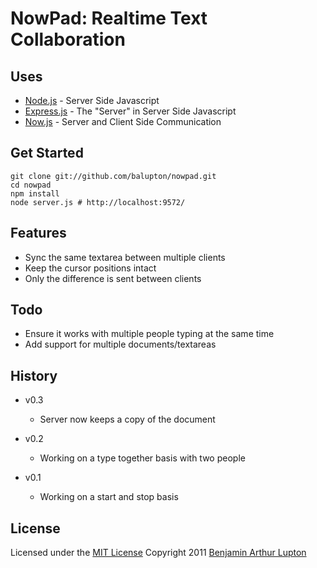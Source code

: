 # NowPad: Realtime Text Collaboration

## Uses

* [Node.js](http://nodejs.org) - Server Side Javascript
* [Express.js](http://expressjs.com/) - The "Server" in Server Side Javascript
* [Now.js](http://nowjs.com/) - Server and Client Side Communication

## Get Started

	git clone git://github.com/balupton/nowpad.git
	cd nowpad
	npm install
	node server.js # http://localhost:9572/

## Features

* Sync the same textarea between multiple clients
* Keep the cursor positions intact
* Only the difference is sent between clients

## Todo

* Ensure it works with multiple people typing at the same time
* Add support for multiple documents/textareas

## History

- v0.3
	- Server now keeps a copy of the document

- v0.2
	- Working on a type together basis with two people

- v0.1
	- Working on a start and stop basis

## License

Licensed under the [MIT License](http://creativecommons.org/licenses/MIT/)
Copyright 2011 [Benjamin Arthur Lupton](http://balupton.com)
